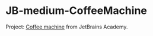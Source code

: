 # JB-medium-CoffeeMachine
Project: [Coffee machine](https://hyperskill.org/projects/33) from JetBrains Academy.
